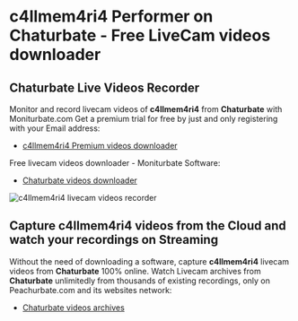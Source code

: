 # c4llmem4ri4 Performer on Chaturbate - Free LiveCam videos downloader

## Chaturbate Live Videos Recorder

Monitor and record livecam videos of **c4llmem4ri4** from **Chaturbate** with Moniturbate.com
Get a premium trial for free by just and only registering with your Email address:
* [c4llmem4ri4 Premium videos downloader](https://moniturbate.com/request-demo-licence-key.html)

Free livecam videos downloader - Moniturbate Software:
* [Chaturbate videos downloader](https://moniturbate.com/moniturbate-download-software.html)

![c4llmem4ri4 livecam videos recorder](https://peachurnet.com/templates/moniturbate-software.png)


## Capture c4llmem4ri4 videos from the Cloud and watch your recordings on Streaming

Without the need of downloading a software, capture **c4llmem4ri4** livecam videos from **Chaturbate** 100% online.
Watch Livecam archives from **Chaturbate** unlimitedly from thousands of existing recordings, only on Peachurbate.com and its websites network:
* [Chaturbate videos archives](https://peachurnet.com/)